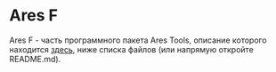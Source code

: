 # Ares F
Ares F - часть программного пакета Ares Tools, описание которого находится <a href="https://github.com/Etyuhibosecyu/AresTools">здесь</a>, ниже списка файлов (или напрямую откройте README.md).
